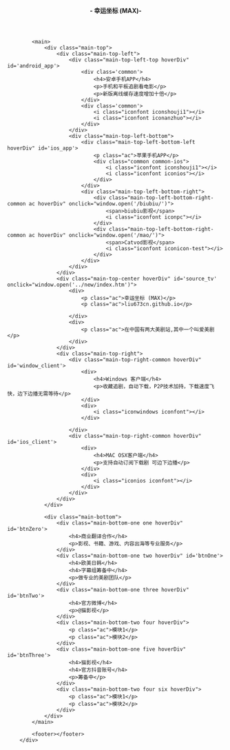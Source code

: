 <!DOCTYPE html>
<html lang="en">
<head>
    <meta charset="UTF-8">
    <meta name="viewport" content="width=device-width, initial-scale=1.0">
    <title>幸运坐标 - 得之我幸,失之我运! </title>
    <link rel="stylesheet" href="index/css/init.css" tppabs="">
    <link rel="stylesheet" href="index/css/iconfont.css" tppabs="">
    <link rel="stylesheet" href="index/css/pc-index.css" tppabs="">
    <link rel="shortcut icon" href="https://github.com/favicon.ico" />
</head>
<body>
    <section class="full-box">
        <img src="images/bg.png" tppabs="" alt="">
        <div class="main">
            <header class="ac">
                <h4>- 幸运坐标 (MAX)-</h4>
            </header>

            <main>
                <div class="main-top">
                    <div class="main-top-left">
                        <div class="main-top-left-top hoverDiv" id='android_app'>
                            <div class='common'>
                                <h4>安卓手机APP</h4>
                                <p>手机和平板追剧看电影</p>
                                <p>新版离线缓存速度增加十倍</p>
                            </div>
                            <div class='common'>
                                <i class="iconfont iconshouji1"></i>
                                <i class="iconfont iconanzhuo"></i>
                            </div>
                        </div>
                        <div class="main-top-left-bottom">
                            <div class="main-top-left-bottom-left hoverDiv" id='ios_app'>
                                <p class="ac">苹果手机APP</p>
                                <div class="common common-ios">
                                    <i class="iconfont iconshouji1"></i>
                                    <i class="iconfont iconios"></i>
                                </div>
                            </div>
                            <div class="main-top-left-bottom-right">
                                <div class="main-top-left-bottom-right-common ac hoverDiv" onclick="window.open('/biubiu/')">
                                    <span>biubiu影视</span>
                                    <i class="iconfont iconpc"></i>
                                </div>
                                <div class="main-top-left-bottom-right-common ac hoverDiv" onclick="window.open('/mao/')">
                                    <span>Catvod影视</span>
                                    <i class="iconfont iconicon-test"></i>
                                </div>
                            </div>
                        </div>
                    </div>
                    <div class="main-top-center hoverDiv" id='source_tv'  onclick="window.open('../new/index.htm')">
                        <div>
                            <p class="ac">幸运坐标 (MAX)</p>
                            <p class="ac">liu673cn.github.io</p>
							
                        </div>
                        <div>
                            <p class="ac">在中国有两大美剧站,其中一个叫爱美剧</p>
                        </div>
                    </div>
                    <div class="main-top-right">
                        <div class="main-top-right-common hoverDiv" id='window_client'>
                            <div>
                                <h4>Windows 客户端</h4>
                                <p>收藏追剧，自动下载，P2P技术加持，下载速度飞快，边下边播无需等待</p>
                            </div>
                            <div>
                                <i class="iconwindows iconfont"></i>
                            </div>
                            
                        </div>
                        <div class="main-top-right-common hoverDiv" id='ios_client'>
                            <div>
                                <h4>MAC OSX客户端</h4>
                                <p>支持自动订阅下载剧 可边下边播</p>
                            </div>
                            <div>
                                <i class="iconios iconfont"></i>
                            </div>
                        </div>
                    </div>
                </div>

                <div class="main-bottom">
                    <div class="main-bottom-one one hoverDiv" id='btnZero'>
                        <h4>商业翻译合作</h4>
                        <p>影视、书籍、游戏、内容出海等专业服务</p>
                    </div>
                    <div class="main-bottom-one two hoverDiv" id='btnOne'>
                        <h4>欧美日韩</h4>
                        <h4>字幕组筹备中</h4>
                        <p>做专业的美剧团队</p>
                    </div>
                    <div class="main-bottom-one three hoverDiv" id='btnTwo'>
                        <h4>官方微博</h4>
                        <p>@猫影视</p>
                    </div>
                    <div class="main-bottom-two four hoverDiv">
                        <p class="ac">模块1</p>
                        <p class="ac">模块2</p>
                    </div>
                    <div class="main-bottom-one five hoverDiv" id='btnThree'>
                        <h4>猫影视</h4>
                        <h4>官方抖音账号</h4>
                        <p>筹备中</p>
                    </div>
                    <div class="main-bottom-two four six hoverDiv">
                        <p class="ac">模块1</p>
                        <p class="ac">模块2</p>
                    </div>
                </div>
            </main>

            <footer></footer>
        </div>
        
   </section> 
</body>

<script src="index/js/index.js" tppabs=""></script>
<script src="index/js/pc-index.js" tppabs=""></script>
</html>
